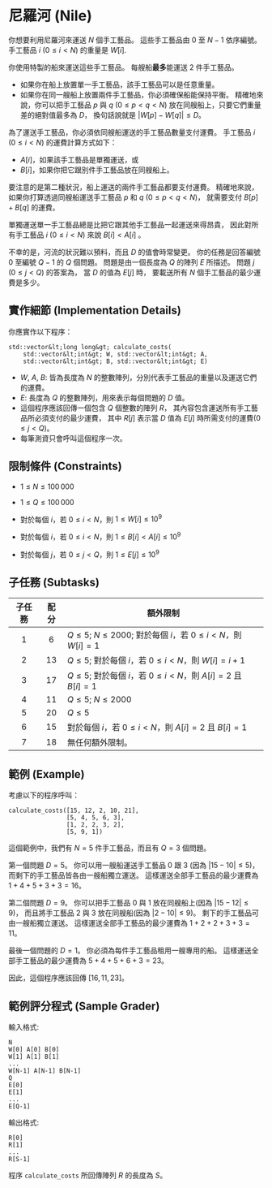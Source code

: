 # 尼羅河 (Nile)

你想要利用尼羅河來運送 $N$ 個手工藝品。
這些手工藝品由 $0$ 至 $N-1$ 依序編號。
手工藝品 $i$ ($0 \leq i < N$) 的重量是 $W[i]$.

你使用特製的船來運送這些手工藝品。
每艘船**最多**能運送 2 件手工藝品。

* 如果你在船上放置單一手工藝品，該手工藝品可以是任意重量。
* 如果你在同一艘船上放置兩件手工藝品，你必須確保船能保持平衡。
精確地來說，你可以把手工藝品 $p$ 與 $q$ ($0 \leq p < q < N$) 放在同艘船上，只要它們重量差的絕對值最多為 $D$，
換句話說就是 $|W[p] - W[q]| \leq D$。

為了運送手工藝品，你必須依同艘船運送的手工藝品數量支付運費。
手工藝品 $i$ ($0 \leq i < N$) 的運費計算方式如下：

* $A[i]$，如果該手工藝品是單獨運送，或
* $B[i]$，如果你把它跟別件手工藝品放在同艘船上。

要注意的是第二種狀況，船上運送的兩件手工藝品都要支付運費。
精確地來說，如果你打算透過同艘船運送手工藝品 $p$ 和 $q$ ($0 \leq p < q < N$)，
就需要支付 $B[p] + B[q]$ 的運費。

單獨運送單一手工藝品總是比把它跟其他手工藝品一起運送來得昂貴，
因此對所有手工藝品 $i$ ($0 \leq i < N$) 來說 $B[i] < A[i]$ 。

不幸的是，河流的狀況難以預料，而且 $D$ 的值會時常變更。
你的任務是回答編號 $0$ 至編號 $Q-1$ 的 $Q$ 個問題。
問題是由一個長度為 $Q$ 的陣列 $E$ 所描述。
問題 $j$ ($0 \leq j < Q$) 的答案為，
當 $D$ 的值為 $E[j]$ 時，
要載送所有 $N$ 個手工藝品的最少運費是多少。

## 實作細節 (Implementation Details)

你應實作以下程序：

```
std::vector&lt;long long&gt; calculate_costs(
    std::vector&lt;int&gt; W, std::vector&lt;int&gt; A, 
    std::vector&lt;int&gt; B, std::vector&lt;int&gt; E)
```

* $W$, $A$, $B$: 皆為長度為 $N$ 的整數陣列，分別代表手工藝品的重量以及運送它們的運費。
* $E$: 長度為 $Q$ 的整數陣列，用來表示每個問題的 $D$ 值。
* 這個程序應該回傳一個包含 $Q$ 個整數的陣列 $R$，
  其內容包含運送所有手工藝品所必須支付的最少運費，
  其中 $R[j]$ 表示當 $D$ 值為 $E[j]$ 時所需支付的運費($0 \leq j < Q$)。 
* 每筆測資只會呼叫這個程序一次。

## 限制條件 (Constraints)

* $1 \leq N \leq 100\,000$
* $1 \leq Q \leq 100\,000$
* 對於每個 $i$，若 $0 \leq i < N$，則 $1 \leq W[i] \leq 10^{9}$
   
* 對於每個 $i$，若 $0 \leq i < N$，則 $1 \leq B[i] < A[i] \leq 10^{9}$
   
* 對於每個 $j$，若 $0 \leq j < Q$，則 $1 \leq E[j] \leq 10^{9}$
   

## 子任務 (Subtasks)

| 子任務 | 配分 | 額外限制 |
| :-----: | :----: | ---------------------- |
| 1       | $6$    | $Q \leq 5$; $N \leq 2000$; 對於每個 $i$，若 $0 \leq i < N$，則 $W[i] = 1$
| 2       | $13$   | $Q \leq 5$; 對於每個 $i$，若 $0 \leq i < N$，則 $W[i] = i+1$
| 3       | $17$   | $Q \leq 5$; 對於每個 $i$，若 $0 \leq i < N$，則 $A[i] = 2$ 且 $B[i] = 1$
| 4       | $11$   | $Q \leq 5$; $N \leq 2000$
| 5       | $20$   | $Q \leq 5$
| 6       | $15$   | 對於每個 $i$，若 $0 \leq i < N$，則 $A[i] = 2$ 且 $B[i] = 1$
| 7       | $18$   | 無任何額外限制。

## 範例 (Example)

考慮以下的程序呼叫：

```
calculate_costs([15, 12, 2, 10, 21],
                [5, 4, 5, 6, 3],
                [1, 2, 2, 3, 2],
                [5, 9, 1])
```

這個範例中，我們有 $N = 5$ 件手工藝品，而且有 $Q = 3$ 個問題。

第一個問題 $D = 5$。
你可以用一艘船運送手工藝品 $0$ 跟 $3$ (因為 $|15 - 10| \leq 5$)，
而剩下的手工藝品皆各由一艘船獨立運送。
這樣運送全部手工藝品的最少運費為 $1+4+5+3+3 = 16$。

第二個問題 $D = 9$。
你可以把手工藝品 $0$ 與 $1$ 放在同艘船上(因為 $|15 - 12| \leq 9$)，
而且將手工藝品 $2$ 與 $3$ 放在同艘船(因為 $|2 - 10| \leq 9$)。
剩下的手工藝品可由一艘船獨立運送。
這樣運送全部手工藝品的最少運費為 $1+2+2+3+3 = 11$。

最後一個問題的 $D = 1$。
你必須為每件手工藝品租用一艘專用的船。
這樣運送全部手工藝品的最少運費為 $5+4+5+6+3 = 23$。

因此，這個程序應該回傳 $[16, 11, 23]$。

## 範例評分程式 (Sample Grader)

輸入格式:

```
N
W[0] A[0] B[0]
W[1] A[1] B[1]
...
W[N-1] A[N-1] B[N-1]
Q
E[0]
E[1]
...
E[Q-1]
```

輸出格式:

```
R[0]
R[1]
...
R[S-1]
```

程序 `calculate_costs` 所回傳陣列 $R$ 的長度為 $S$。
